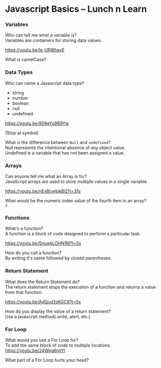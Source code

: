 # Javascript Basics – Lunch n Learn

### Variables
Who can tell me what a variable is?   
Variables are containers for storing data values.

https://youtu.be/le-URjBhevE

What is camelCase?

### Data Types
Who can name a Javascript data type?  
- string
- number
- boolean
- null
- undefined

https://youtu.be/808eYu9B9Yw

(Stop at symbol)

What is the difference between `Null` and `undefined`?  
Null represents the intentional absence of any object value.  
Undefined is a variable that has not been assigned a value.


### Arrays
Can anyone tell me what an Array is for?  
JavaScript arrays are used to store multiple values in a single variable.

https://youtu.be/nEvBcwlpkBQ?t=31s

What would be the numeric index value of the fourth item in an array?  
`3`

### Functions
What's a function?  
A function is a block of code designed to perform a particular task.

https://youtu.be/5nuqALOHN1M?t=5s

How do you call a function?  
By writing it's name followed by closed parentheses.

### Return Statement
What does the Return Statement do?  
The return statement stops the execution of a function and returns a value from that function.

https://youtu.be/AdQcd3sKGC8?t=5s

How do you display the value of a return statement?  
Use a javascript method(.write,.alert, etc.)

### For Loop
What would you use a For Loop for?  
To add the same block of code to multiple locations.
https://youtu.be/24Wpg6njlYI

What part of a For Loop hurts your head?
